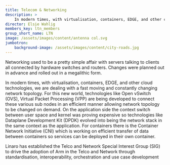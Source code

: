 ```yaml
---
title: Telecom & Networking
description: >
    In modern times, with virtualisation, containers, EDGE, and other cloud technologies, we are dealing with a fast moving and constantly changing network topology. For this new world, technologies like Open vSwitch (OVS), Virtual Packet Processing (VPP) are being developed to connect these various sub nodes in an efficient manner allowing network topology to be changed on demand.
director: Elsie Wahlig
members_key: ltn_members
group_short_name: LTN
image: /assets/images/content/antenna col.svg
jumbotron:
    background-image: /assets/images/content/city-roads.jpg
---
```

Networking used to be a pretty simple affair with servers talking to clients all connected by hardware switches and routers. Changes were planned out in advance and rolled out in a megalithic form. 

In modern times, with virtualisation, containers, EDGE, and other cloud technologies, we are dealing with a fast moving and constantly changing network topology. For this new world, technologies like Open vSwitch (OVS), Virtual Packet Processing (VPP) are being developed to connect these various sub nodes in an efficient manner allowing network topology to be changed on demand. On the application side the context switch between user space and kernel was proving expensive so technologies like Dataplane Development Kit (DPDK) evolved into being the network stack in the same context as the application. For containers there is the Container Network Initiative (CNI) which is working on efficient transfer of data between containers so services can be deployed in their own container.

Linaro has established the Telco and Network Special Interest Group (SIG) to drive the adoption of Arm in the Telco and Network through standardisation, interoperability, orchestration and use case development
